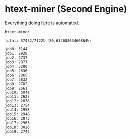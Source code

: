# htext-miner (Second Engine)

Everything doing here is automated.

```
htext-miner

total: 57432/71225 (80.63460863460864%)

job0: 3144
job1: 2928
job2: 2737
job3: 2877
job4: 3200
job5: 2836
job6: 2865
job7: 2832
job8: 2782
job9: 2661
job10: 2843
job11: 2625
job12: 2838
job13: 2754
job14: 2958
job15: 2948
job16: 2873
job17: 2963
job18: 3026
job19: 2742
```